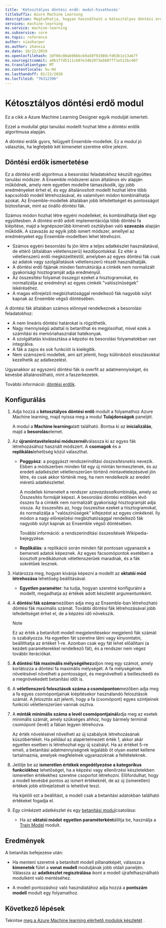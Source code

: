 ```yaml
---
title: 'Kétosztályos döntési erdő: modul-hivatkozás'
titleSuffix: Azure Machine Learning
description: Megtudhatja, hogyan használható a kétosztályos döntési erdő modul a Azure Machine Learning egy gépi tanulási modell létrehozásához a döntési erdők algoritmusa alapján.
services: machine-learning
ms.service: machine-learning
ms.subservice: core
ms.topic: reference
author: xiaoharper
ms.author: zhanxia
ms.date: 10/22/2019
ms.openlocfilehash: 3df66c80ab96bbcb9a58f91989cfd63b1e13a67f
ms.sourcegitcommit: a9b1f7d5111cb07e3462973eb607ff1e512bc407
ms.translationtype: MT
ms.contentlocale: hu-HU
ms.lasthandoff: 01/22/2020
ms.locfileid: "76312396"
---
```

# <a name="two-class-decision-forest-module"></a>Kétosztályos döntési erdő modul

Ez a cikk a Azure Machine Learning Designer egyik modulját ismerteti.

Ezzel a modullal gépi tanulási modellt hozhat létre a döntési erdők algoritmusa alapján.  

A döntési erdők gyors, felügyelt Ensemble-modellek. Ez a modul jó választás, ha legfeljebb két kimenetet szeretne előre jelezni. 

## <a name="understanding-decision-forests"></a>Döntési erdők ismertetése

Ez a döntési erdő algoritmus a besorolási feladatokhoz készült együttes tanulási módszer. A Ensemble módszerei azon általános elv alapján működnek, amely nem egyetlen modellre támaszkodik, így jobb eredményeket érhet el, és egy általánosított modellt hozhat létre több kapcsolódó modell létrehozásával, és valamilyen módon kombinálhatja azokat. Az Ensemble-modellek általában jobb lefedettséget és pontosságot biztosítanak, mint az önálló döntési fák. 

Számos módon hozhat létre egyéni modelleket, és kombinálhatja őket egy együttesben. A döntési erdő adott implementációja több döntési fa kiépítése, majd a legnépszerűbb kimeneti osztályban való **szavazás** alapján működik. A szavazás az egyik jobb ismert módszer, amellyel az eredményeket egy Ensemble-modellben lehet létrehozni. 

+ Számos egyéni besorolási fa jön létre a teljes adatkészlet használatával, de eltérő (általában véletlenszerű) kezdőpontokkal. Ez eltér a véletlenszerű erdő megközelítéstől, amelyben az egyes döntési fák csak az adatok vagy szolgáltatások véletlenszerű részét használhatják.
+ A döntési erdő fájának minden fastruktúrája a címkék nem normalizált gyakorisági hisztogramját adja eredményül. 
+ Az összesítési folyamat összegzi ezeket a hisztogramokat, és normalizálja az eredményt az egyes címkék "valószínűségek" lekéréséhez. 
+ A magas előrejelző megbízhatósággal rendelkező fák nagyobb súlyt kapnak az Ensemble végső döntésében.

A döntési fák általában számos előnnyel rendelkeznek a besorolási feladatokhoz:
  
- A nem lineáris döntési határokat is rögzíthetik.
- Nagy mennyiségű adattal is betaníthat és megjósolhat, mivel ezek a számítási és memóriahasználat hatékonyak.
- A szolgáltatás kiválasztása a képzési és besorolási folyamatokban van integrálva.  
- A fák a zajos és sok funkciót is kielégítik.  
- Nem számszerű modellek, ami azt jelenti, hogy különböző eloszlásokkal kezelhetik az adatkezelést. 

Ugyanakkor az egyszerű döntési fák is overfit az adatmennyiséget, és kevésbé általánosítható, mint a faszerkezetek.

További információ: [döntési erdők](https://go.microsoft.com/fwlink/?LinkId=403677).  

## <a name="how-to-configure"></a>Konfigurálás
  
1.  Adja hozzá a **kétosztályos döntési erdő** modult a folyamathoz Azure Machine learning, majd nyissa meg a modul **Tulajdonságok** paneljét. 

    A modul a **Machine learning**alatt található. Bontsa ki az **inicializálás**, majd a **besorolás**elemet.  
  
2.  Az **újramintavételezési módszernél**válassza ki az egyes fák létrehozásához használt módszert.  A **csomagok** és a **replikálás**lehetőség közül választhat.  
  
    -   **Poggyász**: a poggyászt rendszerindítási *összesítésnek*is nevezik. Ebben a módszerben minden fát egy új mintán termesztenek, és az eredeti adatkészlet véletlenszerűen történő mintavételezésével jön létre, és csak akkor történik meg, ha nem rendelkezik az eredeti méretű adatkészlettel.  
  
         A modellek kimeneteit a rendszer *szavazással*kombinálja, amely az Összesítés formáját képezi. A besorolási döntési erdőben lévő összes fa a címkék nem normalizált gyakorisági hisztogramját adja vissza. Az összesítés az, hogy összesítse ezeket a hisztogramokat, és normalizálja a "valószínűségek" kifejezést az egyes címkéknél. Ily módon a nagy előrejelzési megbízhatósággal rendelkező fák nagyobb súlyt kapnak az Ensemble végső döntésében.  
  
         További információ: a rendszerindítási összesítések Wikipedia-bejegyzése.  
  
    -   **Replikálás**: a replikáció során minden fát pontosan ugyanazok a bemeneti adatok képeznek. Az egyes facsomópontok esetében a kiosztott predikátumok véletlenszerűek maradnak, és a fák sokrétűek lesznek.   
  
3.  Határozza meg, hogyan kívánja képezni a modellt az **oktatói mód létrehozása** lehetőség beállításával.  
  
    -   **Egyetlen paraméter**: ha tudja, hogyan szeretné konfigurálni a modellt, megadhatja az értékek adott készletét argumentumként.
  
4.  A **döntési fák száma**mezőben adja meg az Ensemble-ban létrehozható döntési fák maximális számát. További döntési fák létrehozásával jobb lefedettséget érhet el, de a képzési idő növekszik.  
  
    > [!NOTE]
    >  Ez az érték a betanított modell megjelenítésekor megjelenő fák számát is szabályozza. Ha egyetlen fát szeretne látni vagy kinyomtatni, beállíthatja az értéket 1-re. Azonban csak egy fát lehet előállítani (a kezdeti paraméterekkel rendelkező fát), és a rendszer nem végez további iterációkat.
  
5.  **A döntési fák maximális mélységéhez**adjon meg egy számot, amely korlátozza a döntési fa maximális mélységét. A fa mélységének növelésével növelheti a pontosságot, és megnövelheti a beilleszkedő és a megnövekedett betanítási időt is.
  
6.  A **véletlenszerű felosztások száma a csomóponton**mezőben adja meg a fa egyes csomópontjainak kiépítésekor használandó felosztások számát. A *felosztás* azt jelenti, hogy a fa (csomópont) egyes szintjeinek funkciói véletlenszerűen vannak osztva.
  
7.  A **minták minimális száma a levél csomópontjainál**adja meg az esetek minimális számát, amely szükséges ahhoz, hogy bármely terminál csomópont (levél) a fában legyen létrehozva.
  
     Az érték növelésével növelheti az új szabályok létrehozásának küszöbértékét. Ha például az alapértelmezett érték 1, akkor akár egyetlen esetben is létrehozhat egy új szabályt. Ha az értéket 5-re emeli, a betanítási adatmennyiségnek legalább öt olyan esetet kellene tartalmaznia, amelyek megfelelnek ugyanazoknak a feltételeknek.  
  
8.  Jelölje be az **ismeretlen értékek engedélyezése a kategorikus funkciókhoz** lehetőséget, ha a képzési vagy ellenőrzési készletekben ismeretlen értékekhez szeretne csoportot létrehozni. Előfordulhat, hogy a modell kevésbé pontos az ismert értékeknél, de az új (ismeretlen) értékek jobb előrejelzését is lehetővé teszi. 

     Ha kijelöli ezt a beállítást, a modell csak a betanítási adatokban található értékeket fogadja el.
  
9. Egy címkézett adatkészlet és egy [betanítási modul](module-reference.md)csatolása:  
  
    -   Ha az **oktatói módot** **egyetlen paraméterként**állítja be, használja a [Train Model](./train-model.md) modult.  
    
## <a name="results"></a>Eredmények

A betanítás befejezése után:

+ Ha menteni szeretné a betanított modell pillanatképét, válassza a **kimenetek** fület a **vonat modell** moduljának jobb oldali paneljén. Válassza az **adatkészlet regisztrálása** ikont a modell újrafelhasználható modulként való mentéséhez.

+ A modell pontozáshoz való használatához adja hozzá a **pontszám modell** modult egy folyamathoz.

## <a name="next-steps"></a>Következő lépések

Tekintse [meg a Azure Machine learning elérhető modulok készletét](module-reference.md) . 